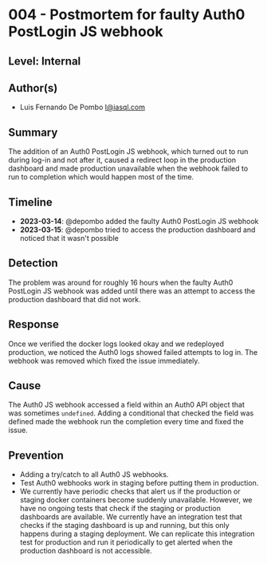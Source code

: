 # 004 - Postmortem for faulty Auth0 PostLogin JS webhook

## Level: Internal

## Author(s)

- Luis Fernando De Pombo <l@iasql.com>

## Summary

The addition of an Auth0 PostLogin JS webhook, which turned out to run during log-in and not after it, caused a redirect loop in the production dashboard and made production unavailable when the webhook failed to run to completion which would happen most of the time.

## Timeline

- **2023-03-14**: @depombo added the faulty Auth0 PostLogin JS webhook
- **2023-03-15**: @depombo tried to access the production dashboard and noticed that it wasn't possible

## Detection

The problem was around for roughly 16 hours when the faulty Auth0 PostLogin JS webhook was added until there was an attempt to access the production dashboard that did not work.

## Response

Once we verified the docker logs looked okay and we redeployed production, we noticed the Auth0 logs showed failed attempts to log in.
The webhook was removed which fixed the issue immediately.

## Cause

The Auth0 JS webhook accessed a field within an Auth0 API object that was sometimes `undefined`. Adding a conditional that checked the field was defined made the webhook run the completion every time and fixed the issue. 

## Prevention

- Adding a try/catch to all Auth0 JS webhooks.
- Test Auth0 webhooks work in staging before putting them in production.
- We currently have periodic checks that alert us if the production or staging docker containers become suddenly unavailable. However, we have no ongoing tests that check if the staging or production dashboards are available. We currently have an integration test that checks if the staging dashboard is up and running, but this only happens during a staging deployment. We can replicate this integration test for production and run it periodically to get alerted when the production dashboard is not accessible.